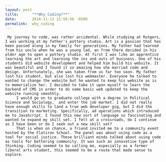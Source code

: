 ```yaml
---
layout: post
title:      "**Why Coding?**"
date:       2018-11-13 21:56:56 -0500
permalink:  why_coding
---
```




     My journey to code, was rather accidental. While studying at Rutgers, I was working at my father's pottery studio. Art is a passion that has been passed along in my family for generations. My father had learned from his uncle when he was a young lad, an from there decided in his older age to open a pottery studio. At first I was like an apprentice learning the art and learning the ins and outs of business. One of his students did website development and helped him build his website. It was beautiful and I found it so amazing how she married code and design. Unfortunately, she was taken from us far too soon. My father lost his student, but also lost his webmaster. Everyone he talked to wanted to change the website but he wanted to keep his website as is to memorialize her. I decided to take it upon myself to learn the backend of CMS in order to do some basic web updated to keep the website running smoothly.
		 I would go on to graduate college with a degree in Political Science and Sociology,  and enter the job market. I did not really have enough skills to land a true web developer gig, but I did the transition to marketing. Specifically, ad operations which introduced me to JavaScript. I found this new sort of language so fascinating and wanted to expand my skill set. I felt at a crossroads, do I continue as I have been or do I seek out a new skill set? 
		 That is when on chance, a friend invited me to a community event hosted by the Flatiron School. The panel was about using code as a tool for social justice. These brilliant minds talked about using code as tools for bettering community. It was such an innovative type of thinking. Coding seemed to be calling me, especially as a former liberal arts student, this seemed to be a route that made sense to explore. 
